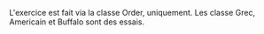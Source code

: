 L'exercice est fait via la classe Order, uniquement.
Les classe Grec, Americain et Buffalo sont des essais.